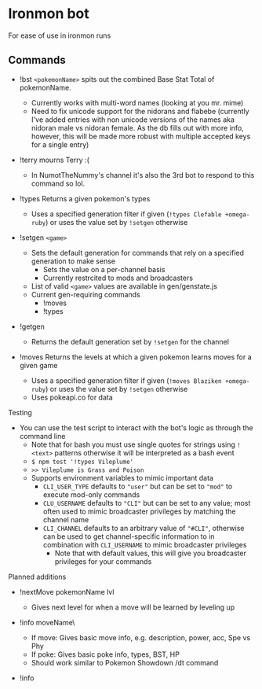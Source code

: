 # Ironmon bot

For ease of use in ironmon runs

## Commands
* !bst `<pokemonName>` spits out the combined Base Stat Total of pokemonName.
  * Currently works with multi-word names (looking at you mr. mime)
  * Need to fix unicode support for the nidorans and flabebe (currently I've added entries with non unicode versions of the names aka nidoran male vs nidoran female. As the db fills out with more info, however, this will be made more robust with multiple accepted keys for a single entry)

* !terry mourns Terry :(
  * In NumotTheNummy's channel it's also the 3rd bot to respond to this command so lol.

* !types Returns a given pokemon's types
  * Uses a specified generation filter if given (`!types Clefable +omega-ruby`) or uses the value set by `!setgen` otherwise

* !setgen `<game>`
  * Sets the default generation for commands that rely on a specified generation to make sense
    * Sets the value on a per-channel basis
    * Currently restrcited to mods and broadcasters
  * List of valid `<game>` values are available in gen/genstate.js
  * Current gen-requiring commands
    * !moves
    * !types

* !getgen
  * Returns the default generation set by `!setgen` for the channel

* !moves Returns the levels at which a given pokemon learns moves for a given game
  * Uses a specified generation filter if given (`!moves Blaziken +omega-ruby`) or uses the value set by `!setgen` otherwise
  * Uses pokeapi.co for data

Testing

* You can use the test script to interact with the bot's logic as through the command line
  * Note that for bash you must use single quotes for strings using `!<text>` patterns otherwise it will be interpreted as a bash event
  * `$ npm test '!types Vileplume'`
  * `>> Vileplume is Grass and Poison`
  * Supports environment variables to mimic important data
    * `CLI_USER_TYPE` defaults to `"user"` but can be set to `"mod"` to execute mod-only commands
    * `CLU_USERNAME` defaults to `"CLI"` but can be set to any value; most often used to mimic broadcaster privileges by matching the channel name
    * `CLI_CHANNEL` defaults to an arbitrary value of `"#CLI"`, otherwise can be used to get channel-specific information to in combination with `CLI_USERNAME` to mimic broadcaster privileges
      * Note that with default values, this will give you broadcaster privileges for your commands

Planned additions

* !nextMove pokemonName lvl 
  * Gives next level for when a move will be learned by leveling up

* !info moveName\
  * If move: Gives basic move info, e.g. description, power, acc, Spe vs Phy
  * If poke: Gives basic poke info, types, BST, HP 
  * Should work similar to Pokemon Showdown /dt command

* !info 
